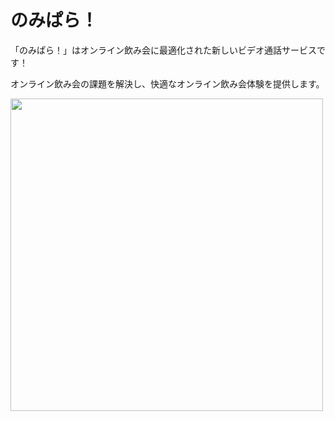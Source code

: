 # のみぱら！

「のみぱら！」はオンライン飲み会に最適化された新しいビデオ通話サービスです！

オンライン飲み会の課題を解決し、快適なオンライン飲み会体験を提供します。

<img src="https://user-images.githubusercontent.com/70263039/203595934-8e71f046-2a0f-41c1-82a6-d5b46838ea66.png" width="500px">
